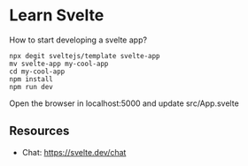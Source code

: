 # Learn Svelte


How to start developing a svelte app?

```
npx degit sveltejs/template svelte-app
mv svelte-app my-cool-app
cd my-cool-app
npm install
npm run dev
```

Open the browser in localhost:5000 and update src/App.svelte

## Resources
* Chat: https://svelte.dev/chat
